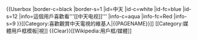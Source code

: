 {{Userbox
  |border-c=black
  |border-s=1
  |id=中天
  |id-c=white
  |id-fc=blue
  |id-s=12
  |info=這個用戶喜歡看'''[[中天电视]]'''
  |info-c=aqua
  |info-fc=Red
  |info-s=9
}}<includeonly>[[Category:喜歡觀賞中天電視的維基人|{{PAGENAME}}]]</includeonly><noinclude>
[[Category:媒體用戶框模板|視]]
</noinclude><noinclude>{{Clear}}[[Wikipedia:用戶框/媒體]]</noinclude>